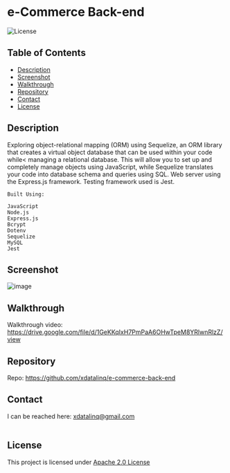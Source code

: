   # e-Commerce Back-end
  ![License](https://img.shields.io/badge/License-Apache_2.0-blue.svg)
  
  ## Table of Contents
  * [Description](#description)
  * [Screenshot](#screenshot)
  * [Walkthrough](#walkthrough)
  * [Repository](#repository)
  * [Contact](#contact)
  * [License](#license)

  ## Description
  Exploring object-relational mapping (ORM) using Sequelize, an ORM library that creates a virtual object database that can be used within your code while<
  managing a relational database. This will allow you to set up and completely manage objects using JavaScript, while Sequelize translates your code into
  database schema and queries using SQL. Web server using the Express.js framework. Testing framework used is Jest.

    Built Using:

    JavaScript
    Node.js
    Express.js
    Bcrypt
    Dotenv
    Sequelize
    MySQL
    Jest

 
  ## Screenshot
  ![image](https://user-images.githubusercontent.com/89672040/184051712-e2de4ff2-e962-4131-8738-6aa6b885f2b2.png)
  
  ## Walkthrough
  Walkthrough video: https://drive.google.com/file/d/1GeKKqIxH7PmPaA6OHwTpeM8YRlwnRlzZ/view
  
  ## Repository
  Repo: https://github.com/xdatalinq/e-commerce-back-end
  
  ## Contact
  I can be reached here: [xdatalinq@gmail.com](xdatalinq@gmail.com)
 <br></br>
    
  ## License
  This project is licensed under [Apache 2.0 License](https://opensource.org/licenses/Apache-2.0)
